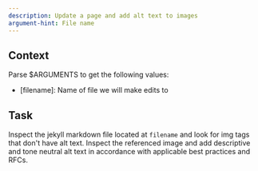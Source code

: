 ```yaml
---
description: Update a page and add alt text to images
argument-hint: File name
---
```


## Context

Parse $ARGUMENTS to get the following values:

- [filename]: Name of file we will make edits to

## Task

Inspect the jekyll markdown file located at `filename` and look for img tags that don't have alt text. Inspect the 
referenced image and add descriptive and tone neutral alt text in accordance with applicable best practices and RFCs. 
